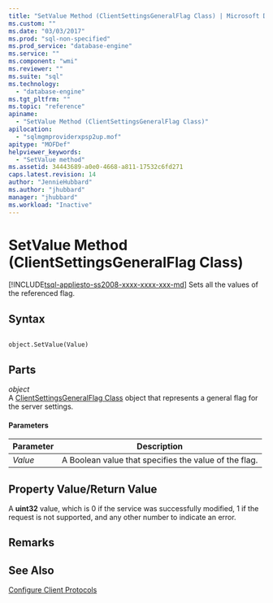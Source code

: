 ```yaml
---
title: "SetValue Method (ClientSettingsGeneralFlag Class) | Microsoft Docs"
ms.custom: ""
ms.date: "03/03/2017"
ms.prod: "sql-non-specified"
ms.prod_service: "database-engine"
ms.service: ""
ms.component: "wmi"
ms.reviewer: ""
ms.suite: "sql"
ms.technology: 
  - "database-engine"
ms.tgt_pltfrm: ""
ms.topic: "reference"
apiname: 
  - "SetValue Method (ClientSettingsGeneralFlag Class)"
apilocation: 
  - "sqlmgmproviderxpsp2up.mof"
apitype: "MOFDef"
helpviewer_keywords: 
  - "SetValue method"
ms.assetid: 34443689-a0e0-4668-a811-17532c6fd271
caps.latest.revision: 14
author: "JennieHubbard"
ms.author: "jhubbard"
manager: "jhubbard"
ms.workload: "Inactive"
---
```

# SetValue Method (ClientSettingsGeneralFlag Class)
[!INCLUDE[tsql-appliesto-ss2008-xxxx-xxxx-xxx-md](../../../includes/tsql-appliesto-ss2008-xxxx-xxxx-xxx-md.md)]
  Sets all the values of the referenced flag.  
  
## Syntax  
  
```  
  
object.SetValue(Value)  
```  
  
## Parts  
 *object*  
 A [ClientSettingsGeneralFlag Class](../../../relational-databases/wmi-provider-configuration-classes/clientsettingsgeneralflag-class/clientsettingsgeneralflag-class.md) object that represents a general flag for the server settings.  
  
#### Parameters  
  
|Parameter|Description|  
|---------------|-----------------|  
|*Value*|A Boolean value that specifies the value of the flag.|  
  
## Property Value/Return Value  
 A **uint32** value, which is 0 if the service was successfully modified, 1 if the request is not supported, and any other number to indicate an error.  
  
## Remarks  
  
## See Also  
 [Configure Client Protocols](http://technet.microsoft.com/library/ms181035.aspx)  
  
  
